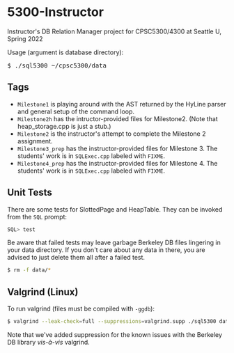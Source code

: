 # 5300-Instructor
Instructor's DB Relation Manager project for CPSC5300/4300 at Seattle U, Spring 2022

Usage (argument is database directory):
<pre>
$ ./sql5300 ~/cpsc5300/data
</pre>

## Tags
- <code>Milestone1</code> is playing around with the AST returned by the HyLine parser and general setup of the command loop.
- <code>Milestone2h</code> has the intructor-provided files for Milestone2. (Note that heap_storage.cpp is just a stub.)
- <code>Milestone2</code> is the instructor's attempt to complete the Milestone 2 assignment.
- <code>Milestone3_prep</code> has the instructor-provided files for Milestone 3. The students' work is in <code>SQLExec.cpp</code> labeled with <code>FIXME</code>.
- <code>Milestone4_prep</code> has the instructor-provided files for Milestone 4. The students' work is in <code>SQLExec.cpp</code> labeled with <code>FIXME</code>.
## Unit Tests
There are some tests for SlottedPage and HeapTable. They can be invoked from the <code>SQL</code> prompt:
```sql
SQL> test
```
Be aware that failed tests may leave garbage Berkeley DB files lingering in your data directory. If you don't care about any data in there, you are advised to just delete them all after a failed test.
```sh
$ rm -f data/*
```

## Valgrind (Linux)
To run valgrind (files must be compiled with <code>-ggdb</code>):
```sh
$ valgrind --leak-check=full --suppressions=valgrind.supp ./sql5300 data
```
Note that we've added suppression for the known issues with the Berkeley DB library <em>vis-à-vis</em> valgrind.
